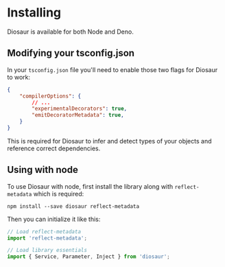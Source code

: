 # Installing
Diosaur is available for both Node and Deno.

## Modifying your tsconfig.json
In your `tsconfig.json` file you'll need to enable those two flags for Diosaur to work:
```json
{
    "compilerOptions": {
        // ...
        "experimentalDecorators": true,
        "emitDecoratorMetadata": true,
    }
}
```
This is required for Diosaur to infer and detect types of your objects and reference correct
dependencies.

## Using with node
To use Diosaur with node, first install the library along with `reflect-metadata` which is required:
```
npm install --save diosaur reflect-metadata
```

Then you can initialize it like this:
```typescript
// Load reflect-metadata
import 'reflect-metadata';

// Load library essentials
import { Service, Parameter, Inject } from 'diosaur';
```